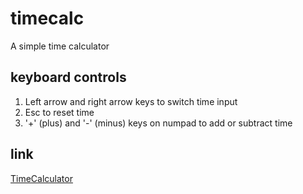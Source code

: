 # timecalc
A simple time calculator

## keyboard controls
1. Left arrow and right arrow keys to switch time input
2. Esc to reset time
3. '\+' (plus) and '-' (minus) keys on numpad to add or subtract time

## link

[TimeCalculator](https://taras42.github.io/timecalc "TimeCalculator")
